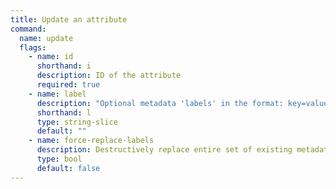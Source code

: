 ```yaml
---
title: Update an attribute
command:
  name: update
  flags:
    - name: id
      shorthand: i
      description: ID of the attribute
      required: true
    - name: label
      description: "Optional metadata 'labels' in the format: key=value"
      shorthand: l
      type: string-slice
      default: ""
    - name: force-replace-labels
      description: Destructively replace entire set of existing metadata 'labels' with any provided to this command
      type: bool
      default: false
---
```

